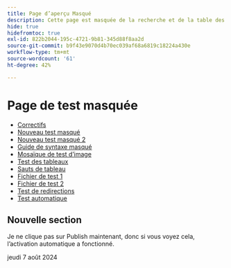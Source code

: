 ```yaml
---
title: Page d’aperçu Masqué
description: Cette page est masquée de la recherche et de la table des matières.
hide: true
hidefromtoc: true
exl-id: 822b2044-195c-4721-9b81-345d88f8aa2d
source-git-commit: b9f43e9070d4b70ec039af68a6819c18224a430e
workflow-type: tm+mt
source-wordcount: '61'
ht-degree: 42%

---
```


# Page de test masquée

+ [Correctifs](hidden/bug-fixes.md)
+ [Nouveau test masqué](hidden-new-test.md)
+ [Nouveau test masqué 2](hidden-new-test-2.md)
+ [Guide de syntaxe masqué](hidden/syntax-style-guide.md)
+ [Mosaïque de test d’image](hidden/test-page.md)
+ [Test des tableaux](hidden/tables.md)
+ [Sauts de tableau](hidden/table-breaks.md)
+ [Fichier de test 1](hidden/note-test.md)
+ [Fichier de test 2](hidden-test.md)
+ [Test de redirections](hidden/test-redirection.md)
+ [Test automatique](hidden/autoactivate.md)

## Nouvelle section

Je ne clique pas sur Publish maintenant, donc si vous voyez cela, l’activation automatique a fonctionné.

jeudi 7 août 2024
